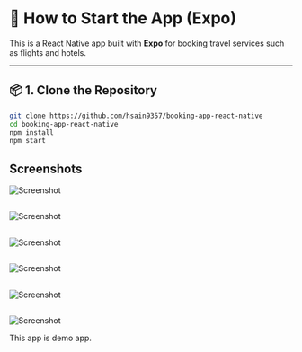 
# 🚀 How to Start the App (Expo)



This is a React Native app built with **Expo** for booking travel services such as flights and hotels.

---

## 📦 1. Clone the Repository

```bash
git clone https://github.com/hsain9357/booking-app-react-native
cd booking-app-react-native
npm install
npm start
```
## Screenshots

<img src="readme-images/photo_5397705831945991100_y.jpg" alt="Screenshot" />

##

<img src="readme-images/photo_5397705831945991096_y.jpg" alt="Screenshot" />

##

<img src="readme-images/photo_5395371590235060880_y.jpg" alt="Screenshot" />

##

<img src="readme-images/photo_5397705831945991097_y.jpg" alt="Screenshot" />

##

<img src="readme-images/photo_5397705831945991098_y.jpg" alt="Screenshot" />

##

<img src="readme-images/photo_5397705831945991099_y.jpg" alt="Screenshot" />


This app is demo app.
